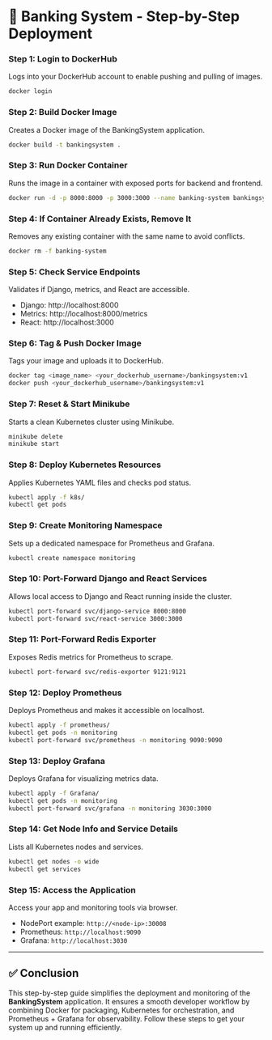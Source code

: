 # 📓 Banking System - Step-by-Step Deployment

### Step 1: Login to DockerHub
Logs into your DockerHub account to enable pushing and pulling of images.
```bash
docker login
```

### Step 2: Build Docker Image
Creates a Docker image of the BankingSystem application.
```bash
docker build -t bankingsystem .
```

### Step 3: Run Docker Container
Runs the image in a container with exposed ports for backend and frontend.
```bash
docker run -d -p 8000:8000 -p 3000:3000 --name banking-system bankingsystem
```

### Step 4: If Container Already Exists, Remove It
Removes any existing container with the same name to avoid conflicts.
```bash
docker rm -f banking-system
```

### Step 5: Check Service Endpoints
Validates if Django, metrics, and React are accessible.
- Django: http://localhost:8000
- Metrics: http://localhost:8000/metrics
- React: http://localhost:3000

### Step 6: Tag & Push Docker Image
Tags your image and uploads it to DockerHub.
```bash
docker tag <image_name> <your_dockerhub_username>/bankingsystem:v1
docker push <your_dockerhub_username>/bankingsystem:v1
```

### Step 7: Reset & Start Minikube
Starts a clean Kubernetes cluster using Minikube.
```bash
minikube delete
minikube start
```

### Step 8: Deploy Kubernetes Resources
Applies Kubernetes YAML files and checks pod status.
```bash
kubectl apply -f k8s/
kubectl get pods
```

### Step 9: Create Monitoring Namespace
Sets up a dedicated namespace for Prometheus and Grafana.
```bash
kubectl create namespace monitoring
```

### Step 10: Port-Forward Django and React Services
Allows local access to Django and React running inside the cluster.
```bash
kubectl port-forward svc/django-service 8000:8000
kubectl port-forward svc/react-service 3000:3000
```

### Step 11: Port-Forward Redis Exporter
Exposes Redis metrics for Prometheus to scrape.
```bash
kubectl port-forward svc/redis-exporter 9121:9121
```

### Step 12: Deploy Prometheus
Deploys Prometheus and makes it accessible on localhost.
```bash
kubectl apply -f prometheus/
kubectl get pods -n monitoring
kubectl port-forward svc/prometheus -n monitoring 9090:9090
```

### Step 13: Deploy Grafana
Deploys Grafana for visualizing metrics data.
```bash
kubectl apply -f Grafana/
kubectl get pods -n monitoring
kubectl port-forward svc/grafana -n monitoring 3030:3000
```

### Step 14: Get Node Info and Service Details
Lists all Kubernetes nodes and services.
```bash
kubectl get nodes -o wide
kubectl get services
```

### Step 15: Access the Application
Access your app and monitoring tools via browser.
- NodePort example: `http://<node-ip>:30008`
- Prometheus: `http://localhost:9090`
- Grafana: `http://localhost:3030`

---

## ✅ Conclusion
This step-by-step guide simplifies the deployment and monitoring of the **BankingSystem** application. It ensures a smooth developer workflow by combining Docker for packaging, Kubernetes for orchestration, and Prometheus + Grafana for observability. Follow these steps to get your system up and running efficiently.

